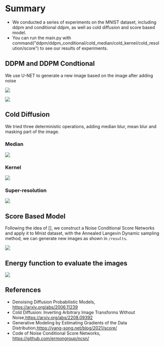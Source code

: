 # Summary

- We conducted a series of experiments on the MNIST dataset, including  ddpm and conditional ddpm, as well as cold diffusion and score based model.
- You can run the main.py with command("ddpm/ddpm_conditional/cold_median/cold_kernel/cold_resolution/score") to see our results of experiments.

## DDPM and DDPM Condtional

We use U-NET to generate a new image based on the image after adding noise

![](figure/conditional.jpg)

![](figure/DDPM.jpg)

## Cold Diffusion

We tried three deterministic operations, adding median blur, mean blur and masking part of the image.

### Median 
![](figure/median.jpg)

### Kernel 
![](figure/kernel.jpg)

### Super-resolution 
![](figure/resolution.jpg)

## Score Based Model

Following the idea of [], we construct a Noise Conditional Score Networks and apply it to Mnist dataset, with the Annealed Langevin Dynamic sampling method, we can generate new images as shown in `/results`. 

![](figure/Score.jpg)

## Energy function to evaluate the images


![](figure/Energy.jpg)


## References

* Denoising Diffusion Probabilistic Models, https://arxiv.org/abs/2006.11239
* Cold Diffusion: Inverting Arbitrary Image Transforms Without Noise,https://arxiv.org/abs/2208.09392
* Generative Modeling by Estimating Gradients of the Data Distribution,https://yang-song.net/blog/2021/score/
* Code of Noise Conditional Score Networks, https://github.com/ermongroup/ncsn/

